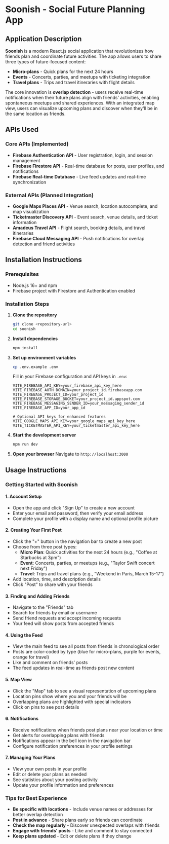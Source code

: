 # Soonish - Social Future Planning App

## Application Description

**Soonish** is a modern React.js social application that revolutionizes how friends plan and coordinate future activities. The app allows users to share three types of future-focused content:

- **Micro-plans** - Quick plans for the next 24 hours
- **Events** - Concerts, parties, and meetups with ticketing integration
- **Travel plans** - Trips and travel itineraries with flight details

The core innovation is **overlap detection** - users receive real-time notifications when their future plans align with friends' activities, enabling spontaneous meetups and shared experiences. With an integrated map view, users can visualize upcoming plans and discover when they'll be in the same location as friends.

## APIs Used

### Core APIs (Implemented)
- **Firebase Authentication API** - User registration, login, and session management
- **Firebase Firestore API** - Real-time database for posts, user profiles, and notifications
- **Firebase Real-time Database** - Live feed updates and real-time synchronization

### External APIs (Planned Integration)
- **Google Maps Places API** - Venue search, location autocomplete, and map visualization
- **Ticketmaster Discovery API** - Event search, venue details, and ticket information
- **Amadeus Travel API** - Flight search, booking details, and travel itineraries
- **Firebase Cloud Messaging API** - Push notifications for overlap detection and friend activities

## Installation Instructions

### Prerequisites
- Node.js 16+ and npm
- Firebase project with Firestore and Authentication enabled

### Installation Steps

1. **Clone the repository**
   ```bash
   git clone <repository-url>
   cd soonish
   ```

2. **Install dependencies**
   ```bash
   npm install
   ```

3. **Set up environment variables**
   ```bash
   cp .env.example .env
   ```
   
   Fill in your Firebase configuration and API keys in `.env`:
   ```env
   VITE_FIREBASE_API_KEY=your_firebase_api_key_here
   VITE_FIREBASE_AUTH_DOMAIN=your_project_id.firebaseapp.com
   VITE_FIREBASE_PROJECT_ID=your_project_id
   VITE_FIREBASE_STORAGE_BUCKET=your_project_id.appspot.com
   VITE_FIREBASE_MESSAGING_SENDER_ID=your_messaging_sender_id
   VITE_FIREBASE_APP_ID=your_app_id
   
   # Optional API keys for enhanced features
   VITE_GOOGLE_MAPS_API_KEY=your_google_maps_api_key_here
   VITE_TICKETMASTER_API_KEY=your_ticketmaster_api_key_here
   ```

4. **Start the development server**
   ```bash
   npm run dev
   ```

5. **Open your browser**
   Navigate to `http://localhost:3000`

## Usage Instructions

### Getting Started with Soonish

#### 1. **Account Setup**
- Open the app and click "Sign Up" to create a new account
- Enter your email and password, then verify your email address
- Complete your profile with a display name and optional profile picture

#### 2. **Creating Your First Post**
- Click the "+" button in the navigation bar to create a new post
- Choose from three post types:
  - **Micro Plan**: Quick activities for the next 24 hours (e.g., "Coffee at Starbucks at 3pm")
  - **Event**: Concerts, parties, or meetups (e.g., "Taylor Swift concert next Friday")
  - **Travel**: Trips and travel plans (e.g., "Weekend in Paris, March 15-17")
- Add location, time, and description details
- Click "Post" to share with your friends

#### 3. **Finding and Adding Friends**
- Navigate to the "Friends" tab
- Search for friends by email or username
- Send friend requests and accept incoming requests
- Your feed will show posts from accepted friends

#### 4. **Using the Feed**
- View the main feed to see all posts from friends in chronological order
- Posts are color-coded by type (blue for micro-plans, purple for events, orange for travel)
- Like and comment on friends' posts
- The feed updates in real-time as friends post new content

#### 5. **Map View**
- Click the "Map" tab to see a visual representation of upcoming plans
- Location pins show where you and your friends will be
- Overlapping plans are highlighted with special indicators
- Click on pins to see post details

#### 6. **Notifications**
- Receive notifications when friends post plans near your location or time
- Get alerts for overlapping plans with friends
- Notifications appear in the bell icon in the navigation bar
- Configure notification preferences in your profile settings

#### 7. **Managing Your Plans**
- View your own posts in your profile
- Edit or delete your plans as needed
- See statistics about your posting activity
- Update your profile information and preferences

### Tips for Best Experience
- **Be specific with locations** - Include venue names or addresses for better overlap detection
- **Post in advance** - Share plans early so friends can coordinate
- **Check the map regularly** - Discover unexpected overlaps with friends
- **Engage with friends' posts** - Like and comment to stay connected
- **Keep plans updated** - Edit or delete plans if they change
